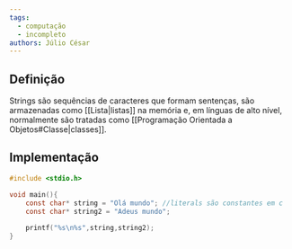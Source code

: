 ```yaml
---
tags:
  - computação
  - incompleto
authors: Júlio César
---
```

## Definição

Strings são sequências de caracteres que formam sentenças, são armazenadas como [[Lista|listas]] na memória e, em línguas de alto nível, normalmente são tratadas como [[Programação Orientada a Objetos#Classe|classes]].
## Implementação

```c
#include <stdio.h>

void main(){
	const char* string = "Olá mundo"; //literals são constantes em c
	const char* string2 = "Adeus mundo";
	
	printf("%s\n%s",string,string2);
}
```